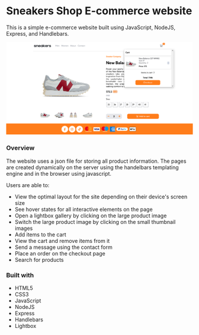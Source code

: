 # Sneakers Shop E-commerce website

This is a simple e-commerce website built using JavaScript, NodeJS, Express, and Handlebars.

![](./Screenshots/product.png)

### Overview

The website uses a json file for storing all product information.
The pages are created dynamically on the server using the handelbars templating engine and in the browser using javascript.

Users are able to:

- View the optimal layout for the site depending on their device's screen size
- See hover states for all interactive elements on the page
- Open a lightbox gallery by clicking on the large product image
- Switch the large product image by clicking on the small thumbnail images
- Add items to the cart
- View the cart and remove items from it
- Send a message using the contact form
- Place an order on the checkout page
- Search for products

### Built with

- HTML5
- CSS3
- JavaScript
- NodeJS
- Express
- Handlebars
- Lightbox
